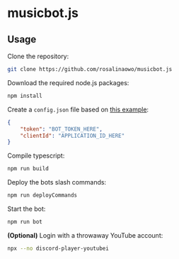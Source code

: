 # musicbot.js
## Usage
Clone the repository:
```bash
git clone https://github.com/rosalinaowo/musicbot.js
```

Download the required node.js packages:
```bash
npm install
```

Create a `config.json` file based on [this example](./config.example.json):
```json
{
    "token": "BOT_TOKEN_HERE",
    "clientId": "APPLICATION_ID_HERE"
}
```

Compile typescript:
```bash
npm run build
```

Deploy the bots slash commands:
```bash
npm run deployCommands
```

Start the bot:
```bash
npm run bot
```

**(Optional)** Login with a throwaway YouTube account:
```bash
npx --no discord-player-youtubei
```